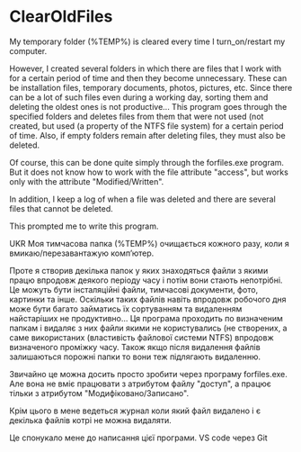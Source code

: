 # ClearOldFiles

My temporary folder (%TEMP%) is cleared every time I turn_on/restart my computer.

However, I created several folders in which there are files that I work with for a certain period of time and then they become unnecessary. These can be installation files, temporary documents, photos, pictures, etc.
Since there can be a lot of such files even during a working day, sorting them and deleting the oldest ones is not productive...
This program goes through the specified folders and deletes files from them that were not used (not created, but used (a property of the NTFS file system) for a certain period of time. Also, if empty folders remain after deleting files, they must also be deleted.

Of course, this can be done quite simply through the forfiles.exe program. But it does not know how to work with the file attribute "access", but works only with the attribute "Modified/Written".

In addition, I keep a log of when a file was deleted and there are several files that cannot be deleted.

This prompted me to write this program.

UKR
Моя тимчасова папка (%TEMP%) очищається кожного разу, коли я вмикаю/перезавантажую комп’ютер.

Проте я створив декілька папок у яких знаходяться файли з якими працю впродовж деякого періоду часу і потім вони стають непотрібні. Це можуть бути інсталяційні файли, тимчасові документи, фото, картинки та інше.
Оскільки таких файлів навіть впродовж робочого дня може бути багато займатись їх сортуванням та видаленням найстаріших не продуктивно...
Ця програма проходить по визначеним папкам і видаляє з них файли якими не користувались (не створених, а саме використаних (властивість файлової системи NTFS) впродовж визначеного проміжку часу. Також якщо після видалення файлів залишаються порожні папки то вони теж підлягають видаленню.

Звичайно це можна досить просто зробити через програму forfiles.exe. Але вона не вміє працювати з атрибутом файлу "доступ", а працює тільки з атрибутом "Модифіковано/Записано".

Крім цього в мене ведеться журнал коли який файл видалено і є декілька файлів котрі не можна видаляти. 

Це спонукало мене до написання цієї програми.
VS code через Git

